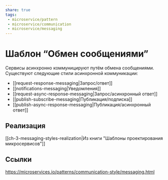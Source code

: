 ```yaml
---
share: true
tags:
 - microservice/pattern
 - microservice/communication
 - microservice/messaging
---
```

# Шаблон “Обмен сообщениями”
Сервисы асинхронно коммуницируют путём обмена сообщениями.
Существуют следующие стили асинхронной коммуникации:
+ [[request-response-messaging|Запрос/ответ]]
+ [[notifications-messaging|Уведомления]]
+ [[request-async-response-messaging|Запрос/асинхронный ответ]]
+ [[publish-subscribe-messaging|Публикация/подписка]]
+ [[publish-async-response-messaging|Публикация/асинхронный ответ]]
## Реализация
[[ch-3-messaging-styles-realization|Из книги "Шаблоны проектирования микросервисов"]]
## Ссылки
https://microservices.io/patterns/communication-style/messaging.html